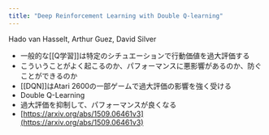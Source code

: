 ```yaml
---
title: "Deep Reinforcement Learning with Double Q-learning"
---
```


Hado van Hasselt, Arthur Guez, David Silver
- 一般的な[[Q学習]]は特定のシチュエーションで行動価値を過大評価する
- こういうことがよく起こるのか、パフォーマンスに悪影響があるのか、防ぐことができるのか
- [[DQN]]はAtari 2600の一部ゲームで過大評価の影響を強く受ける
- Double Q-Learning
- 過大評価を抑制して、パフォーマンスが良くなる
- [https://arxiv.org/abs/1509.06461v3](https://arxiv.org/abs/1509.06461v3)
